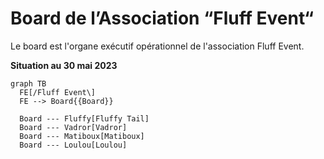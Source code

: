 # Board de l’Association “Fluff Event“

Le board est l'organe exécutif opérationnel de l'association Fluff Event.

**Situation au 30 mai 2023**

```mermaid
graph TB
  FE[/Fluff Event\]
  FE --> Board{{Board}}

  Board --- Fluffy[Fluffy Tail]
  Board --- Vadror[Vadror]
  Board --- Matiboux[Matiboux]
  Board --- Loulou[Loulou]
```
